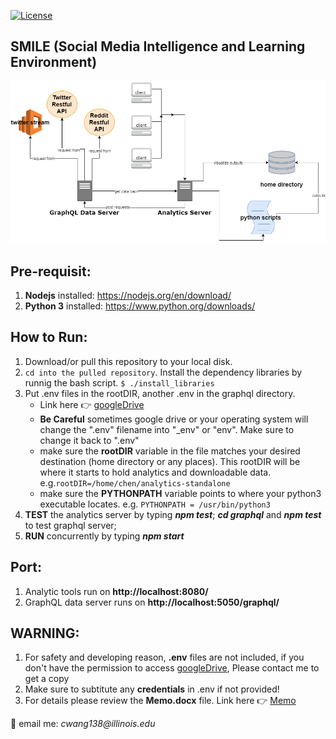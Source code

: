 [![License](https://img.shields.io/badge/License-Apache%202.0-blue.svg)](https://opensource.org/licenses/Apache-2.0) 
## SMILE (Social Media Intelligence and Learning Environment)
![Architecture](/docs/architecture.png)

## Pre-requisit:
1. **Nodejs** installed: https://nodejs.org/en/download/
2. **Python 3** installed: https://www.python.org/downloads/ 


## How to Run:
1. Download/or pull this repository to your local disk. 
2. ```cd into the pulled repository```. Install the dependency libraries by runnig the bash script. ```$ ./install_libraries```
3. Put .env files in the rootDIR, another .env in the graphql directory. 
	* Link here :point_right: [googleDrive](https://drive.google.com/drive/folders/0B37hhRXKgRPOZG1MbUdwSEdVNWM)
	* **Be Careful** sometimes google drive or your operating system will change the ".env" filename into "_env" or "env". Make sure to change it back to ".env" 
	* make sure the **rootDIR** variable in the file matches your desired destination (home directory or any places). This rootDIR will be where it starts to hold analytics and downloadable data.
	e.g.```rootDIR=/home/chen/analytics-standalone```
	* make sure the **PYTHONPATH** variable points to where your python3 executable locates. e.g. ```PYTHONPATH = /usr/bin/python3```
4. **TEST** the analytics server by typing **_npm test_**; **_cd graphql_** and **_npm test_** to test graphql server;
5. **RUN** concurrently by typing **_npm start_**

## Port:
1. Analytic tools run on **http://localhost:8080/**
2. GraphQL data server runs on **http://localhost:5050/graphql/**

## WARNING:
1. For safety and developing reason, **.env** files are not included, if you don't have the permission to access [googleDrive](https://drive.google.com/drive/folders/0B37hhRXKgRPOZG1MbUdwSEdVNWM), 
Please contact me to get a copy
2. Make sure to subtitute any **credentials** in .env if not provided!
3. For details please review the **Memo.docx** file. Link here :point_right: [Memo](https://github.com/IllinoisSocialMediaMacroscope/analytics-standalone/tree/master/docs/memo.pdf)

:e-mail: email me: _cwang138@illinois.edu_

